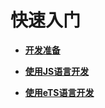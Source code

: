 # 快速入门


- **[开发准备](start-overview.md)**

- **[使用JS语言开发](start-with-js.md)**

- **[使用eTS语言开发](start-with-ets.md)**